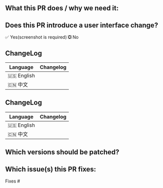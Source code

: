 ## What this PR does / why we need it:


## Does this PR introduce a user interface change?
<!--
Delete the unchosen one
-->
✅ Yes(screenshot is required)
❎ No


## ChangeLog
<!--
Describe the specific changes from the user's perspective, as well as possible Breaking Change and other risks.
-->

| Language | Changelog |
| --------- | ------------ |
| 🇺🇸 English |              |
| 🇨🇳 中文    |              |


## ChangeLog
<!--
Describe the specific changes from the user's perspective, as well as possible Breaking Change and other risks.
-->

| Language | Changelog |
| --------- | ------------ |
| 🇺🇸 English |              |
| 🇨🇳 中文    |              |


## Which versions should be patched?


## Which issue(s) this PR fixes:
<!--
*Automatically closes linked issue when PR is merged.
Usage: `Fixes #<issue number>`, or `Fixes (paste link of issue)`.
_If PR is about `failing-tests or flakes`, please post the related issues/tests in a comment and do not use `Fixes`_*
-->
Fixes #

